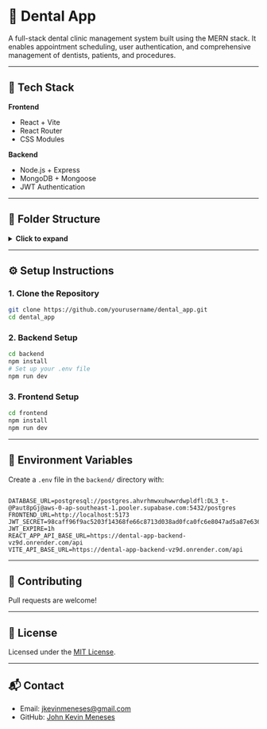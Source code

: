 # 🦷 Dental App

A full-stack dental clinic management system built using the MERN stack. It enables appointment scheduling, user authentication, and comprehensive management of dentists, patients, and procedures.

---

## 🚀 Tech Stack

**Frontend**  
- React + Vite  
- React Router  
- CSS Modules

**Backend**  
- Node.js + Express  
- MongoDB + Mongoose  
- JWT Authentication

---

## 📁 Folder Structure

<details>
<summary><strong>Click to expand</strong></summary>

```
dental_app/
├── backend/
│   ├── config/
│   │   └── database.js                # Database connection setup
│   ├── controllers/                  # Route logic and request handlers
│   │   ├── appointmentController.js
│   │   ├── authController.js
│   │   ├── dentistController.js
│   │   ├── patientController.js
│   │   ├── procedureController.js
│   │   └── userController.js
│   ├── middlewares/
│   │   └── authMiddleware.js
│   ├── models/
│   │   ├── Appointment.js
│   │   ├── Dentist.js
│   │   ├── Patient.js
│   │   ├── Procedure.js
│   │   └── User.js
│   ├── routes/
│   │   ├── appointmentRoutes.js
│   │   ├── authRoutes.js
│   │   ├── dentistRoutes.js
│   │   ├── patientRoutes.js
│   │   ├── procedureRoutes.js
│   │   └── userRoutes.js
│   ├── services/
│   ├── .gitignore
│   ├── package-lock.json
│   ├── package.json
│   └── server.js

├── frontend/
│   ├── public/
│   └── src/
│       ├── components/
│       │   ├── homepage/
│       │   │   ├── footer/
│       │   │   └── header/
│       │   └── home/
│       │       ├── contents/
│       ├── user/
│       ├── routes/
│       ├── services/
│       ├── App.jsx
│       ├── main.jsx
│       └── index.html
│   ├── .gitignore
│   ├── vite.config.js
│   ├── package.json
│   └── README.md
```

</details>

---

## ⚙️ Setup Instructions

### 1. Clone the Repository

```bash
git clone https://github.com/yourusername/dental_app.git
cd dental_app
```

### 2. Backend Setup

```bash
cd backend
npm install
# Set up your .env file
npm run dev
```

### 3. Frontend Setup

```bash
cd frontend
npm install
npm run dev
```

---

## 🔐 Environment Variables

Create a `.env` file in the `backend/` directory with:

```env

DATABASE_URL=postgresql://postgres.ahvrhmwxuhwwrdwpldfl:DL3_t-@Paut8pGj@aws-0-ap-southeast-1.pooler.supabase.com:5432/postgres
FRONTEND_URL=http://localhost:5173
JWT_SECRET=98caff96f9ac5203f14368fe66c8713d038ad0fca0fc6e8047ad5a87e636313d
JWT_EXPIRE=1h
REACT_APP_API_BASE_URL=https://dental-app-backend-vz9d.onrender.com/api
VITE_API_BASE_URL=https://dental-app-backend-vz9d.onrender.com/api

```

---

## 🤝 Contributing

Pull requests are welcome!

---

## 📄 License

Licensed under the [MIT License](LICENSE).

---

## 📬 Contact

- Email: jkevinmeneses@gmail.com
- GitHub: [John Kevin Meneses](https://github.com/John-Kevin-Meneses)
